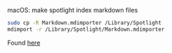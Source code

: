 macOS: make spotlight index markdown files


```bash
sudo cp -R Markdown.mdimporter /Library/Spotlight
mdimport -r /Library/Spotlight/Markdown.mdimporter
``` 

Found [here](https://stackoverflow.com/questions/365669/how-can-i-make-spotlight-index-markdown-files)
